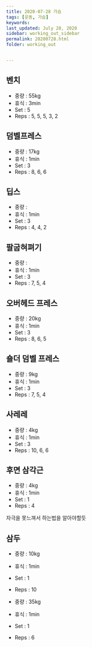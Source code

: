 ```yaml
---
title: 2020-07-28 가슴
tags: [운동, 가슴]
keywords: 
last_updated: July 28, 2020
sidebar: working_out_sidebar
permalink: 20200728.html
folder: working_out


---
```


## 벤치

- 중량 : 55kg
- 휴식 : 3min
- Set : 5
- Reps : 5, 5, 5, 3, 2

## 덤벨프레스

- 중량 : 17kg
- 휴식 : 1min
- Set : 3
- Reps : 8, 6, 6

## 딥스

- 중량 : 
- 휴식 : 1min
- Set : 3
- Reps : 4, 4, 2

## 팔굽혀펴기

- 중량 : 
- 휴식 : 1min
- Set : 3
- Reps : 7, 5, 4

## 오버헤드 프레스

- 중량 : 20kg
- 휴식 : 1min
- Set : 3
- Reps : 8, 6, 5 

## 숄더 덤벨 프레스

- 중량 : 9kg
- 휴식 : 1min
- Set : 3
- Reps : 7, 5, 4

## 사레레

- 중량 : 4kg
- 휴식 : 1min
- Set : 3
- Reps : 10, 6, 6

## 후면 삼각근

- 중량 : 4kg
- 휴식 : 1min
- Set : 1
- Reps : 4

자극을 못느껴서 하는법을 알아야할듯

## 삼두

* 중량 : 10kg
* 휴식 : 1min
* Set : 1
* Reps : 10



* 중량 : 35kg
* 휴식 : 1min
* Set : 1
* Reps : 6